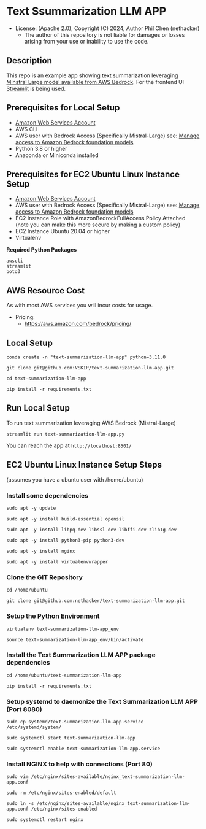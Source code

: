 # Text Ssummarization LLM APP
* License: (Apache 2.0), Copyright (C) 2024, Author Phil Chen (nethacker)
  * The author of this repository is not liable for damages or losses arising from your use or inability to use the code.

## Description

This repo is an example app showing text summarization leveraging <a href="https://mistral.ai/" target="_blank">Minstral Large model available from </a> <a href="https://aws.amazon.com/bedrock/" target="_blank">AWS Bedrock</a>. For the frontend UI <a href="https://streamlit.io/" target="_blank">Streamlit</a> is being used.

## Prerequisites for Local Setup

* <a href="https://aws.amazon.com" target="_blank"> Amazon Web Services Account</a>
* AWS CLI
* AWS user with Bedrock Access (Specifically Mistral-Large) see: <a href="https://docs.aws.amazon.com/bedrock/latest/userguide/model-access.html" target="_blank">Manage access to Amazon Bedrock foundation models</a>
* Python 3.8 or higher
* Anaconda or Miniconda installed 

## Prerequisites for EC2 Ubuntu Linux Instance Setup
* <a href="https://aws.amazon.com" target="_blank"> Amazon Web Services Account</a>
* AWS user with Bedrock Access (Specifically Mistral-Large) see: <a href="https://docs.aws.amazon.com/bedrock/latest/userguide/model-access.html" target="_blank">Manage access to  Amazon Bedrock foundation models</a>
* EC2 Instance Role with AmazonBedrockFullAccess Policy Attached (note you can make this more secure by making a custom policy)
* EC2 Instance Ubuntu 20.04 or higher
* Virtualenv

**Required Python Packages**

```
awscli
streamlit
boto3
```

## AWS Resource Cost

As with most AWS services you will incur costs for usage. 

* Pricing:
  * https://aws.amazon.com/bedrock/pricing/

## Local Setup

```
conda create -n "text-summarization-llm-app" python=3.11.0

git clone git@github.com:VSKIP/text-summarization-llm-app.git

cd text-summarization-llm-app

pip install -r requirements.txt
```

## Run Local Setup

To run text summarization leveraging AWS Bedrock (Mistral-Large)

```
streamlit run text-summarization-llm-app.py
```

You can reach the app at `http://localhost:8501/`

## EC2 Ubuntu Linux Instance Setup Steps
(assumes you have a ubuntu user with /home/ubuntu)

### Install some dependencies
```
sudo apt -y update

sudo apt -y install build-essential openssl

sudo apt -y install libpq-dev libssl-dev libffi-dev zlib1g-dev

sudo apt -y install python3-pip python3-dev

sudo apt -y install nginx

sudo apt -y install virtualenvwrapper
```

### Clone the GIT Repository
```
cd /home/ubuntu

git clone git@github.com:nethacker/text-summarization-llm-app.git
```

### Setup the Python Environment
```
virtualenv text-summarization-llm-app_env

source text-summarization-llm-app_env/bin/activate
```

### Install the Text Summarization LLM APP package dependencies
```
cd /home/ubuntu/text-summarization-llm-app

pip install -r requirements.txt
```

### Setup systemd to daemonize the Text Summarization LLM APP (Port 8080)
```
sudo cp systemd/text-summarization-llm-app.service /etc/systemd/system/

sudo systemctl start text-summarization-llm-app

sudo systemctl enable text-summarization-llm-app.service
```

### Install NGINX to help with connections (Port 80)
```
sudo vim /etc/nginx/sites-available/nginx_text-summarization-llm-app.conf

sudo rm /etc/nginx/sites-enabled/default

sudo ln -s /etc/nginx/sites-available/nginx_text-summarization-llm-app.conf /etc/nginx/sites-enabled

sudo systemctl restart nginx
```
